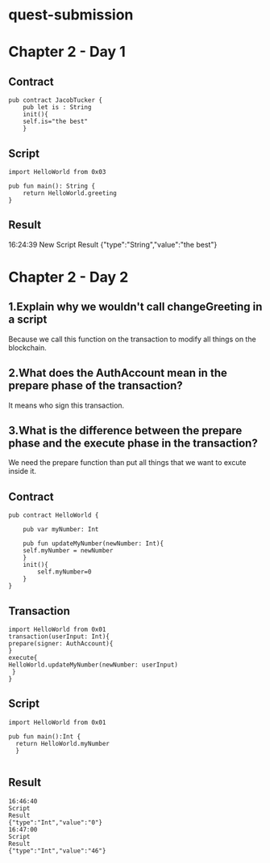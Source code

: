 # quest-submission
# Chapter 2 - Day 1
## Contract
```
pub contract JacobTucker {
    pub let is : String
    init(){
    self.is="the best"
    }
```
## Script
```
import HelloWorld from 0x03

pub fun main(): String {
    return HelloWorld.greeting
}
```
## Result
16:24:39 
New Script 
Result
{"type":"String","value":"the best"}
# Chapter 2 - Day 2
## 1.Explain why we wouldn't call changeGreeting in a script
Because we call this function on the transaction to modify all things on the blockchain.
## 2.What does the AuthAccount mean in the prepare phase of the transaction?
It means who sign this transaction.
## 3.What is the difference between the prepare phase and the execute phase in the transaction?
We need the prepare function than put all things that we want to excute inside it.
## Contract
```
pub contract HelloWorld {
    
    pub var myNumber: Int

    pub fun updateMyNumber(newNumber: Int){
    self.myNumber = newNumber
    }   
    init(){
        self.myNumber=0
    }
}
```
## Transaction
```
import HelloWorld from 0x01
transaction(userInput: Int){
prepare(signer: AuthAccount){
}
execute{
HelloWorld.updateMyNumber(newNumber: userInput)
 }
}
```
## Script
```
import HelloWorld from 0x01

pub fun main():Int {
  return HelloWorld.myNumber
  }
  
```
## Result
```
16:46:40 
Script 
Result
{"type":"Int","value":"0"}
16:47:00 
Script 
Result
{"type":"Int","value":"46"}
```



